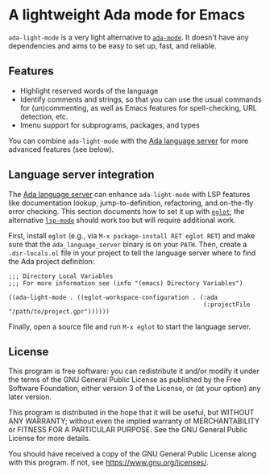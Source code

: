 # A lightweight Ada mode for Emacs

`ada-light-mode` is a very light alternative to
[`ada-mode`](https://www.nongnu.org/ada-mode/). It doesn't have any dependencies
and aims to be easy to set up, fast, and reliable.

## Features

- Highlight reserved words of the language
- Identify comments and strings, so that you can use the usual commands for
  (un)commenting, as well as Emacs features for spell-checking, URL detection,
  etc.
- Imenu support for subprograms, packages, and types

You can combine `ada-light-mode` with the [Ada language
server](https://github.com/AdaCore/ada_language_server) for more advanced
features (see below).

## Language server integration

The [Ada language server](https://github.com/AdaCore/ada_language_server) can
enhance `ada-light-mode` with LSP features like documentation lookup,
jump-to-definition, refactoring, and on-the-fly error checking. This section
documents how to set it up with [`eglot`](https://github.com/joaotavora/eglot);
the alternative [`lsp-mode`](https://emacs-lsp.github.io/lsp-mode/) should work
too but will require additional work.

First, install `eglot` (e.g., via `M-x package-install RET eglot RET`) and make
sure that the `ada_language_server` binary is on your `PATH`. Then, create a
`.dir-locals.el` file in your project to tell the language server where to find
the Ada project definition:

``` emacs-lisp
;;; Directory Local Variables
;;; For more information see (info "(emacs) Directory Variables")

((ada-light-mode . ((eglot-workspace-configuration . (:ada
                                                      (:projectFile "/path/to/project.gpr"))))))
```

Finally, open a source file and run `M-x eglot` to start the language server.

## License

This program is free software: you can redistribute it and/or modify it under
the terms of the GNU General Public License as published by the Free Software
Foundation, either version 3 of the License, or (at your option) any later
version.

This program is distributed in the hope that it will be useful, but WITHOUT ANY
WARRANTY; without even the implied warranty of MERCHANTABILITY or FITNESS FOR A
PARTICULAR PURPOSE. See the GNU General Public License for more details.

You should have received a copy of the GNU General Public License along with
this program. If not, see <https://www.gnu.org/licenses/>.
